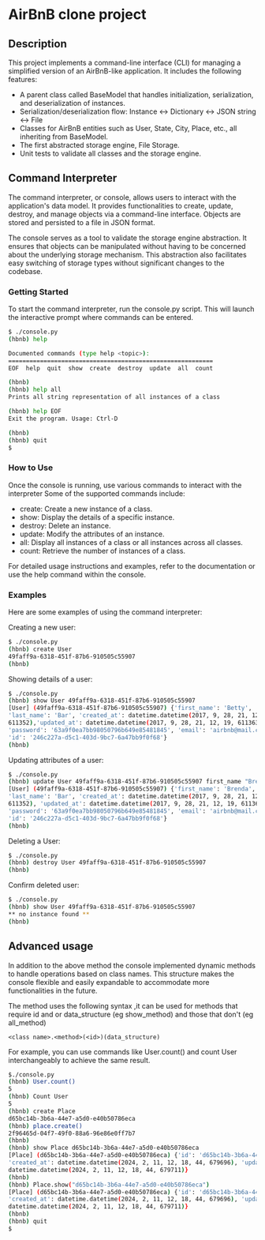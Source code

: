 # **AirBnB clone project**

## Description
This project implements a command-line interface (CLI) for managing a simplified
version of an AirBnB-like application. It includes the following features:

* A parent class called BaseModel that handles initialization, serialization, and deserialization of instances.
* Serialization/deserialization flow: Instance <-> Dictionary <-> JSON string <-> File
* Classes for AirBnB entities such as User, State, City, Place, etc., all inheriting from BaseModel.
* The first abstracted storage engine, File Storage.
* Unit tests to validate all classes and the storage engine.

## Command Interpreter
The command interpreter, or console, allows users to interact with the application's data model.
It provides functionalities to create, update, destroy, and manage objects via a command-line interface.
Objects are stored and persisted to a file in JSON format.

The console serves as a tool to validate the storage engine abstraction.
It ensures that objects can be manipulated without having to be concerned about the underlying storage mechanism.
This abstraction also facilitates easy switching of storage types without significant changes to the codebase.

### Getting Started
To start the command interpreter, run the console.py script.
This will launch the interactive prompt where commands can be entered.

```Bash
$ ./console.py
(hbnb) help

Documented commands (type help <topic>):
==========================================================
EOF  help  quit  show  create  destroy  update  all  count

(hbnb)
(hbnb) help all
Prints all string representation of all instances of a class

(hbnb) help EOF
Exit the program. Usage: Ctrl-D

(hbnb)
(hbnb) quit
$
```

### How to Use
Once the console is running, use various commands to interact with the interpreter
Some of the supported commands include:

* create: Create a new instance of a class.
* show: Display the details of a specific instance.
* destroy: Delete an instance.
* update: Modify the attributes of an instance.
* all: Display all instances of a class or all instances across all classes.
* count: Retrieve the number of instances of a class.

For detailed usage instructions and examples, refer to the documentation or
use the help command within the console.

### Examples
Here are some examples of using the command interpreter:

Creating a new user:
```Bash
$ ./console.py
(hbnb) create User
49faff9a-6318-451f-87b6-910505c55907
(hbnb)
```

Showing details of a user:
```Bash
$ ./console.py
(hbnb) show User 49faff9a-6318-451f-87b6-910505c55907
[User] (49faff9a-6318-451f-87b6-910505c55907) {'first_name': 'Betty',
'last_name': 'Bar', 'created_at': datetime.datetime(2017, 9, 28, 21, 12, 19,
611352),'updated_at': datetime.datetime(2017, 9, 28, 21, 12, 19, 611363),
'password': '63a9f0ea7bb98050796b649e85481845', 'email': 'airbnb@mail.com',
'id': '246c227a-d5c1-403d-9bc7-6a47bb9f0f68'}
(hbnb)
```

Updating attributes of a user:

```Bash
$ ./console.py
(hbnb) update User 49faff9a-6318-451f-87b6-910505c55907 first_name "Brenda"
[User] (49faff9a-6318-451f-87b6-910505c55907) {'first_name': 'Brenda',
'last_name': 'Bar', 'created_at': datetime.datetime(2017, 9, 28, 21, 12, 19,
611352), 'updated_at': datetime.datetime(2017, 9, 28, 21, 12, 19, 611363),
'password': '63a9f0ea7bb98050796b649e85481845', 'email': 'airbnb@mail.com',
'id': '246c227a-d5c1-403d-9bc7-6a47bb9f0f68'}
(hbnb)
```

Deleting a User:
```Bash
$ ./console.py
(hbnb) destroy User 49faff9a-6318-451f-87b6-910505c55907
(hbnb)
```

Confirm deleted user:
```Bash
$ ./console.py
(hbnb) show User 49faff9a-6318-451f-87b6-910505c55907
** no instance found **
(hbnb)
```

## Advanced usage
In addition to the above method the console implemented dynamic methods to handle operations based on class names.
This structure makes the console flexible and easily expandable to accommodate more functionalities in the future.

The method uses the following syntax ,it can be used for methods that require id and or data_structure (eg show_method)
and those that don't (eg all_method)

```
<class name>.<method>(<id>)(data_structure)
````

For example, you can use commands like User.count() and count User
interchangeably to achieve the same result.

```Bash
$./console.py
(hbnb) User.count()
5
(hbnb) Count User
5
(hbnb) create Place
d65bc14b-3b6a-44e7-a5d0-e40b50786eca
(hbnb) place.create()
2f96465d-04f7-49f0-88a6-96e86e0ff7b7
(hbnb)
(hbnb) show Place d65bc14b-3b6a-44e7-a5d0-e40b50786eca
[Place] (d65bc14b-3b6a-44e7-a5d0-e40b50786eca) {'id': 'd65bc14b-3b6a-44e7-a5d0-e40b50786eca',
'created_at': datetime.datetime(2024, 2, 11, 12, 18, 44, 679696), 'updated_at':
datetime.datetime(2024, 2, 11, 12, 18, 44, 679711)}
(hbnb)
(hbnb) Place.show("d65bc14b-3b6a-44e7-a5d0-e40b50786eca")
[Place] (d65bc14b-3b6a-44e7-a5d0-e40b50786eca) {'id': 'd65bc14b-3b6a-44e7-a5d0-e40b50786eca',
'created_at': datetime.datetime(2024, 2, 11, 12, 18, 44, 679696), 'updated_at':
datetime.datetime(2024, 2, 11, 12, 18, 44, 679711)}
(hbnb)
(hbnb) quit
$
```